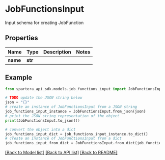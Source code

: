 # JobFunctionsInput

Input schema for creating JobFunction

## Properties

Name | Type | Description | Notes
------------ | ------------- | ------------- | -------------
**name** | **str** |  | 

## Example

```python
from spartera_api_sdk.models.job_functions_input import JobFunctionsInput

# TODO update the JSON string below
json = "{}"
# create an instance of JobFunctionsInput from a JSON string
job_functions_input_instance = JobFunctionsInput.from_json(json)
# print the JSON string representation of the object
print(JobFunctionsInput.to_json())

# convert the object into a dict
job_functions_input_dict = job_functions_input_instance.to_dict()
# create an instance of JobFunctionsInput from a dict
job_functions_input_from_dict = JobFunctionsInput.from_dict(job_functions_input_dict)
```
[[Back to Model list]](../README.md#documentation-for-models) [[Back to API list]](../README.md#documentation-for-api-endpoints) [[Back to README]](../README.md)


